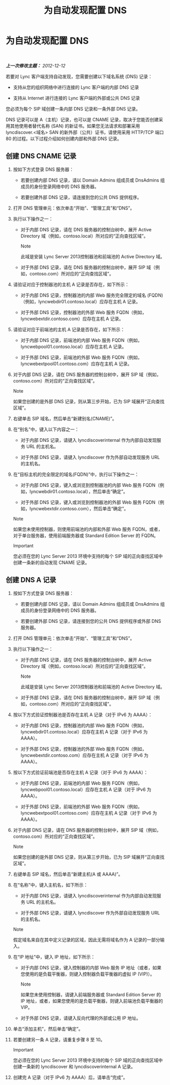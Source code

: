 ﻿---
title: 为自动发现配置 DNS
TOCTitle: 为自动发现配置 DNS
ms:assetid: f07a634c-3cf3-4958-8556-84596319ef54
ms:mtpsurl: https://technet.microsoft.com/zh-cn/library/JJ945656(v=OCS.15)
ms:contentKeyID: 52061169
ms.date: 05/19/2016
mtps_version: v=OCS.15
ms.translationtype: HT
---

# 为自动发现配置 DNS

 

_**上一次修改主题：** 2012-12-12_

若要对 Lync 客户端支持自动发现，您需要创建以下域名系统 (DNS) 记录：

  - 支持从您的组织网络中进行连接的 Lync 客户端的内部 DNS 记录

  - 支持从 Internet 进行连接的 Lync 客户端的外部或公共 DNS 记录

您必须为每个 SIP 域创建一条内部 DNS 记录和一条外部 DNS 记录。

DNS 记录可以是 A（主机）记录，也可以是 CNAME 记录，取决于您能否创建采用其他使用者替代名称 (SAN) 的新证书。如果您无法请求和部署采用 lyncdiscover.\<域名\> SAN 的新外部（公共）证书，请使用采用 HTTP/TCP 端口 80 的过程。以下过程介绍如何创建内部和外部 DNS 记录。

## 创建 DNS CNAME 记录

1.  按如下方式登录 DNS 服务器：
    
      - 若要创建内部 DNS 记录，请以 Domain Admins 组成员或 DnsAdmins 组成员的身份登录网络中的 DNS 服务器。
    
      - 若要创建外部 DNS 记录，请连接到您的公共 DNS 提供程序。

2.  打开 DNS 管理单元：依次单击“开始”、“管理工具”和“DNS”。

3.  执行以下操作之一：
    
      - 对于内部 DNS 记录，请在 DNS 服务器的控制台树中，展开 Active Directory 域（例如，contoso.local）所对应的“正向查找区域”。
        
        > [!NOTE]  
		> 此域是安装 Lync Server 2013控制器池和前端池的 Active Directory 域。
        
    
      - 对于外部 DNS 记录，请在 DNS 服务器的控制台树中，展开 SIP 域（例如，contoso.com）所对应的“正向查找区域”。

4.  请验证对应于控制器池的主机 A 记录是否存在，如下所示：
    
      - 对于内部 DNS 记录，控制器池的内部 Web 服务完全限定的域名 (FQDN)（例如，lyncwebdir01.contoso.local）应存在主机 A 记录。
    
      - 对于外部 DNS 记录，控制器池的外部 Web 服务 FQDN（例如，lyncwebextdir.contoso.com）应存在主机 A 记录。

5.  请验证对应于前端池的主机 A 记录是否存在，如下所示：
    
      - 对于内部 DNS 记录，前端池的内部 Web 服务 FQDN（例如，lyncwebpool01.contoso.local）应存在主机 A 记录。
    
      - 对于外部 DNS 记录，前端池的外部 Web 服务 FQDN（例如，lyncwebextpool01.contoso.com）应存在主机 A 记录。

6.  对于内部 DNS 记录，请在 DNS 服务器的控制台树中，展开 SIP 域（例如，contoso.com）所对应的“正向查找区域”。
    
    > [!NOTE]  
    > 如果您创建的是外部 DNS 记录，则从第三步开始，已为 SIP 域展开“正向查找区域”。
    


7.  右键单击 SIP 域名，然后单击“新建别名(CNAME)”。

8.  在“别名”中，键入以下内容之一：
    
      - 对于内部 DNS 记录，请键入 lyncdiscoverinternal 作为内部自动发现服务 URL 的主机名。
    
      - 对于外部 DNS 记录，请键入 lyncdiscover 作为外部自动发现服务 URL 的主机名。

9.  在“目标主机的完全限定的域名(FQDN)”中，执行以下操作之一：
    
      - 对于内部 DNS 记录，键入或浏览到控制器池的内部 Web 服务 FQDN（例如，lyncwebdir01.contoso.local），然后单击“确定”。
    
      - 对于外部 DNS 记录，键入或浏览到控制器池的外部 Web 服务 FQDN（例如，lyncwebextdir.contoso.com），然后单击“确定”。
    
    > [!NOTE]  
    > 如果您未使用控制器，则使用前端池的内部和外部 Web 服务 FQDN，或者，对于单台服务器，使用前端服务器或 Standard Edition Server 的 FQDN。
    
    
    > [!IMPORTANT]
    > 您必须在您的 Lync Server 2013 环境中支持的每个 SIP 域的正向查找区域中创建一条新的自动发现 CNAME 记录。


## 创建 DNS A 记录

1.  按如下方式登录 DNS 服务器：
    
      - 若要创建内部 DNS 记录，请以 Domain Admins 组成员或 DnsAdmins 组成员的身份登录网络中的 DNS 服务器。
    
      - 若要创建外部 DNS 记录，请连接到您的公共 DNS 提供程序或外部 DNS 服务器。

2.  打开 DNS 管理单元：依次单击“开始”、“管理工具”和“DNS”。

3.  执行以下操作之一：
    
      - 对于内部 DNS 记录，请在 DNS 服务器的控制台树中，展开 Active Directory 域（例如，contoso.local）所对应的“正向查找区域”。
        
        > [!NOTE]  
		> 此域是安装 Lync Server 2013控制器池和前端池的 Active Directory 域。
        
    
      - 对于外部 DNS 记录，请在 DNS 服务器的控制台树中，展开 SIP 域（例如，contoso.com）所对应的“正向查找区域”。

4.  按以下方式验证控制器池是否存在主机 A 记录（对于 IPv6 为 AAAA）：
    
      - 对于内部 DNS 记录，控制器池的内部 Web 服务 FQDN（例如，lyncwebdir01.contoso.local）应存在主机 A 记录（对于 IPv6 为 AAAA）。
    
      - 对于外部 DNS 记录，控制器池的外部 Web 服务 FQDN（例如，lyncwebextdir.contoso.com）应存在主机 A 记录（对于 IPv6 为 AAAA）。

5.  按以下方式验证前端池是否存在主机 A 记录（对于 IPv6 为 AAAA）：
    
      - 对于内部 DNS 记录，前端池的内部 Web 服务 FQDN（例如，lyncwebpool01.contoso.local）应存在主机 A 记录（对于 IPv6 为 AAAA）。
    
      - 对于外部 DNS 记录，前端池的外部 Web 服务 FQDN（例如，lyncwebextpool01.contoso.com）应存在主机 A 记录（对于 IPv6 为 AAAA）。

6.  对于内部 DNS 记录，请在 DNS 服务器的控制台树中，展开 SIP 域（例如，contoso.com）所对应的“正向查找区域”。
    
    > [!NOTE]  
    > 如果您创建的是外部 DNS 记录，则从第三步开始，已为 SIP 域展开“正向查找区域”。
    


7.  右键单击 SIP 域名，然后单击“新建主机(A 或 AAAA)”。

8.  在“名称”中，键入主机名，如下所示：
    
      - 对于内部 DNS 记录，请键入 lyncdiscoverinternal 作为内部自动发现服务 URL 的主机名。
    
      - 对于外部 DNS 记录，请键入 lyncdiscover 作为外部自动发现服务 URL 的主机名。
    
    > [!NOTE]  
    > 假定域名来自在其中定义记录的区域，因此无需将域名作为 A 记录的一部分输入。
    


9.  在“IP 地址”中，键入 IP 地址，如下所示：
    
      - 对于内部 DNS 记录，键入控制器的内部 Web 服务 IP 地址（或者，如果您使用的是负载平衡器，则键入控制器负载平衡器的虚拟 IP (VIP)）。
        
        > [!NOTE]  
		> 如果您未使用控制器，请键入前端服务器或 Standard Edition Server 的 IP 地址，或者，如果您使用的是负载平衡器，则键入前端池负载平衡器的 VIP。
        
    
      - 对于外部 DNS 记录，请键入反向代理的外部或公用 IP 地址。

10. 单击“添加主机”，然后单击“确定”。

11. 若要创建另一条 A 记录，请重复步骤 8 至 10。
    
    > [!IMPORTANT]
    > 您必须在您的 Lync Server 2013 环境中支持的每个 SIP 域的正向查找区域中创建一条新的 lyncdiscover 和 lyncdiscoverinternal A 记录。


12. 创建完 A 记录（对于 IPv6 为 AAAA）后，请单击“完成”。

